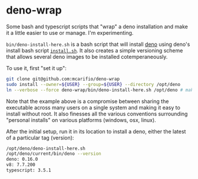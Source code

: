 # deno-wrap

Some bash and typescript scripts that "wrap" a deno installation and make it a little easier to use or manage. I'm experimenting.

`bin/deno-install-here.sh` is a bash script that will install [deno](https://deno.land/manual.html) using deno's install bash script [`install.sh`](https://github.com/denoland/deno_install/blob/master/install.sh). It also creates a simple versioning scheme that allows several deno images to be installed cotemperaneously. 

To use it, first "set it up":

```bash
git clone git@github.com:mcarifio/deno-wrap
sudo install --owner=${USER} --group=${USER} --directory /opt/deno
ln --verbose --force deno-wrap/bin/deno-install-here.sh /opt/deno # make a hard link
```

Note that the example above is a compromise between sharing the executable across many users on a single system and making it easy to install without root. It also finesses all the various conventions surrounding "personal installs" on various platforms (windows, osx, linux).

After the initial setup, run it in its location to install a deno, either the latest of a particular tag (version):

```bash
/opt/deno/deno-install-here.sh
/opt/deno/current/bin/deno --version
deno: 0.16.0
v8: 7.7.200
typescript: 3.5.1
```


